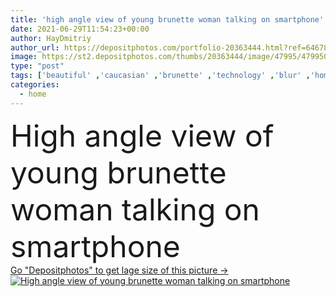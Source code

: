 ```yaml
---
title: 'high angle view of young brunette woman talking on smartphone'
date: 2021-06-29T11:54:23+00:00
author: HayDmitriy
author_url: https://depositphotos.com/portfolio-20363444.html?ref=64678756
image: https://st2.depositphotos.com/thumbs/20363444/image/47995/479950828/api_thumb_450.jpg?forcejpeg=true
type: "post"
tags: ['beautiful' ,'caucasian' ,'brunette' ,'technology' ,'blur' ,'home' ,'hold' ,'woman' ,'call' ,'cellphone' ,'communication' ,'conversation' ,'device' ,'mobile' ,'phone' ,'talk' ,'indoors' ,'attractive' ,'use' ,'smartphone' ,'High Angle View' ,'copy space' ,'one person' ,'young adult' ]
categories: 
  - home
---
```

<div aling="center">
            <font size="60"> High angle view of young brunette woman talking on smartphone</font>   
</div>
<div>
    <a href='https://depositphotos.com/479950828/stock-photo-high-angle-view-young-brunette.html?ref=64678756' target=_blank > Go "Depositphotos" to get lage size of this picture ->
        <img href='https://depositphotos.com/479950828/stock-photo-high-angle-view-young-brunette.html?ref=64678756' src='https://st2.depositphotos.com/20363444/47995/i/950/depositphotos_479950828-stock-photo-high-angle-view-young-brunette.jpg?forcejpeg=true' alt='High angle view of young brunette woman talking on smartphone' >
    </a>
</div>

